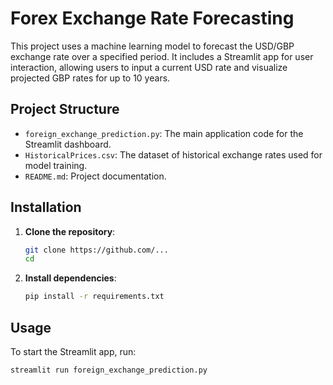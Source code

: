 # Forex Exchange Rate Forecasting

This project uses a machine learning model to forecast the USD/GBP exchange rate over a specified period. It includes a Streamlit app for user interaction, allowing users to input a current USD rate and visualize projected GBP rates for up to 10 years.

## Project Structure

- `foreign_exchange_prediction.py`: The main application code for the Streamlit dashboard.
- `HistoricalPrices.csv`: The dataset of historical exchange rates used for model training.
- `README.md`: Project documentation.

## Installation

1. **Clone the repository**:
    ```bash
    git clone https://github.com/...
    cd 
    ```

2. **Install dependencies**:
    ```bash
    pip install -r requirements.txt
    ```

## Usage

To start the Streamlit app, run:
```bash
streamlit run foreign_exchange_prediction.py
